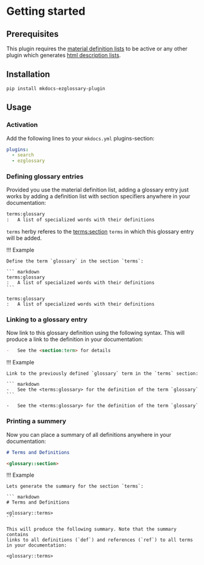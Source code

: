 # Getting started

## Prerequisites

This plugin requires the
[material definition lists](https://squidfunk.github.io/mkdocs-material/reference/lists/)
to be active or any other plugin which generates
[html description lists](https://www.w3schools.com/HTML/html_lists.asp).

## Installation

    pip install mkdocs-ezglossary-plugin

## Usage

### Activation

Add the following lines to your `mkdocs.yml` plugins-section:

``` yaml
plugins:
  - search
  - ezglossary
```


### Defining glossary entries

Provided you use the material definition list, adding a glossary entry
just works by adding a definition list with section specifiers anywhere
in your documentation:

``` markdown
terms:glossary
:   A list of specialized words with their definitions
```

`terms` herby referes to the <terms:section> `terms` in which this glossary
entry will be added.

!!! Example

    Define the term `glossary` in the section `terms`:

    ``` markdown
    terms:glossary
    :   A list of specialized words with their definitions
    ```

    terms:glossary
    :   A list of specialized words with their definitions

### Linking to a glossary entry

Now link to this glossary definition using the following
syntax. This will produce a link to the definition in your documentation:

``` markdown
-   See the <section:term> for details
```

!!! Example

    Link to the previously defined `glossary` term in the `terms` section:

    ``` markdown
    -   See the <terms:glossary> for the definition of the term `glossary`
    ```

    -   See the <terms:glossary> for the definition of the term `glossary`

### Printing a summery

Now you can place a summary of all definitions anywhere in your
documentation:

``` markdown
# Terms and Definitions

<glossary::section>
```

!!! Example

    Lets generate the summary for the section `terms`:

    ``` markdown
    # Terms and Definitions

    <glossary::terms>
    ```

    This will produce the following summary. Note that the summary contains
    links to all definitions (`def`) and references (`ref`) to all terms
    in your documentation:

    <glossary::terms>

